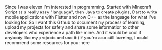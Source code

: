 Since I was eleven I'm interested in programming.
Started with Minecraft Script as a really easy "language", then Java to create plugins, 
Dart to write mobile applications with Flutter and now C++ as the language for what I've looking for.
So I want this Github to document my process of learning, upload my projects for safety and share some information to other developers who experience a path like mine.
And it would be cool if anybody like my projects and use it:) If you're also still learning, I could recommend some resources for you: here
